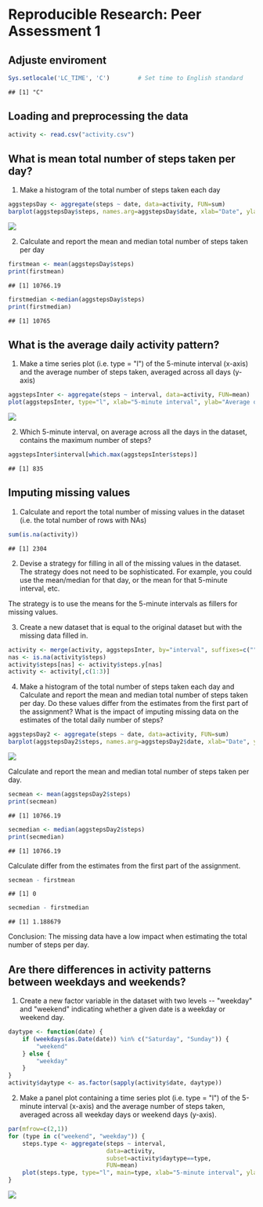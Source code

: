 
# Reproducible Research: Peer Assessment 1

## Adjuste enviroment


```r
Sys.setlocale('LC_TIME', 'C')        # Set time to English standard
```

```
## [1] "C"
```

## Loading and preprocessing the data


```r
activity <- read.csv("activity.csv")
```

## What is mean total number of steps taken per day?
 1. Make a histogram of the total number of steps taken each day


```r
aggstepsDay <- aggregate(steps ~ date, data=activity, FUN=sum)
barplot(aggstepsDay$steps, names.arg=aggstepsDay$date, xlab="Date", ylab="Total of Steps")
```

![](PA1_template_files/figure-html/unnamed-chunk-3-1.png) 

 2. Calculate and report the mean and median total number of steps taken per day


```r
firstmean <- mean(aggstepsDay$steps)
print(firstmean)
```

```
## [1] 10766.19
```

```r
firstmedian <-median(aggstepsDay$steps)
print(firstmedian)
```

```
## [1] 10765
```

## What is the average daily activity pattern?
1. Make a time series plot (i.e. type = "l") of the 5-minute interval (x-axis) and the average number of steps taken, averaged across all days (y-axis)


```r
aggstepsInter <- aggregate(steps ~ interval, data=activity, FUN=mean)
plot(aggstepsInter, type="l", xlab="5-minute interval", ylab="Average of Steps")
```

![](PA1_template_files/figure-html/unnamed-chunk-5-1.png) 

2. Which 5-minute interval, on average across all the days in the dataset, contains the maximum number of steps?


```r
aggstepsInter$interval[which.max(aggstepsInter$steps)]
```

```
## [1] 835
```

## Imputing missing values
1. Calculate and report the total number of missing values in the dataset (i.e. the total number of rows with NAs)


```r
sum(is.na(activity))
```

```
## [1] 2304
```

2. Devise a strategy for filling in all of the missing values in the dataset. The strategy does not need to be sophisticated. For example, you could use the 
mean/median for that day, or the mean for that 5-minute interval, etc.

The strategy is to use the means for the 5-minute intervals as fillers for missing values.

3. Create a new dataset that is equal to the original dataset but with the missing data filled in.


```r
activity <- merge(activity, aggstepsInter, by="interval", suffixes=c("",".y"))
nas <- is.na(activity$steps)
activity$steps[nas] <- activity$steps.y[nas]
activity <- activity[,c(1:3)]
```

4. Make a histogram of the total number of steps taken each day and Calculate and report the mean and median total number of steps taken per day. Do these values differ from the estimates from the first part of the assignment? What is the impact of imputing missing data on the estimates of the total daily number of steps?


```r
aggstepsDay2 <- aggregate(steps ~ date, data=activity, FUN=sum)
barplot(aggstepsDay2$steps, names.arg=aggstepsDay2$date, xlab="Date", ylab="Total of Steps")
```

![](PA1_template_files/figure-html/unnamed-chunk-9-1.png) 

Calculate and report the mean and median total number of steps taken per day. 


```r
secmean <- mean(aggstepsDay2$steps)
print(secmean)
```

```
## [1] 10766.19
```

```r
secmedian <- median(aggstepsDay2$steps)
print(secmedian)
```

```
## [1] 10766.19
```
Calculate differ from the estimates from the first part of the assignment.


```r
secmean - firstmean
```

```
## [1] 0
```

```r
secmedian - firstmedian
```

```
## [1] 1.188679
```

Conclusion: The missing data have a low impact  when estimating the total number of steps per day.

## Are there differences in activity patterns between weekdays and weekends?
1. Create a new factor variable in the dataset with two levels -- "weekday" and "weekend" indicating whether a given date is a weekday or weekend day.


```r
daytype <- function(date) {
    if (weekdays(as.Date(date)) %in% c("Saturday", "Sunday")) {
        "weekend"
    } else {
        "weekday"
    }
}
activity$daytype <- as.factor(sapply(activity$date, daytype))
```

2. Make a panel plot containing a time series plot (i.e. type = "l") of the 5-minute interval (x-axis) and the average number of steps taken, averaged across all weekday days or weekend days (y-axis).


```r
par(mfrow=c(2,1))
for (type in c("weekend", "weekday")) {
    steps.type <- aggregate(steps ~ interval,
                            data=activity,
                            subset=activity$daytype==type,
                            FUN=mean)
    plot(steps.type, type="l", main=type, xlab="5-minute interval", ylab="Average of Steps")
}
```

![](PA1_template_files/figure-html/unnamed-chunk-13-1.png) 

